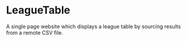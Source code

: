 # LeagueTable
 
A single page website which displays a league table by sourcing results from a remote CSV file.

